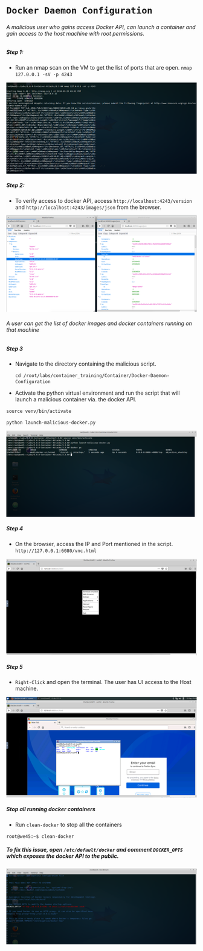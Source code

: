 # **`Docker Daemon Configuration`**

###### A malicious user who gains access Docker API, can launch a container and gain access to the host machine with root permissions.


##### Step 1:

* Run an nmap scan on the VM to get the list of ports that are open. `nmap 127.0.0.1 -sV -p 4243`

![](img/daemon-config-1.png)


##### Step 2: 

* To verify access to docker API, access `http://localhost:4243/version` and `http://localhost:4243/images/json` from the browser.
 
![](img/daemon-config-2.png)

###### A user can get the list of docker images and docker containers running on that machine

##### Step 3

* Navigate to the directory containing the malicious script.

    ```commandline
    cd /root/labs/container_training/Container/Docker-Daemon-Configuration
    ```

* Activate the python virtual environment and run the script that will launch a malicious container via. the docker API.

```commandline
source venv/bin/activate
```
    
```commandline
python launch-malicious-docker.py
```

![](img/daemon-config-3.png)


##### Step 4

* On the browser, access the IP and Port mentioned in the script. `http://127.0.0.1:6080/vnc.html`

![](img/daemon-config-4.png)


##### Step 5

* `Right-Click` and open the terminal. The user has UI access to the Host machine. 

![](img/daemon-config-5.png)


##### Stop all running docker containers

* Run `clean-docker` to stop all the containers

```commandline
root@we45:~$ clean-docker
```

##### To fix this issue, open `/etc/default/docker` and comment `DOCKER_OPTS` which exposes the docker API to the public.

![](img/daemon-config-6.png)

